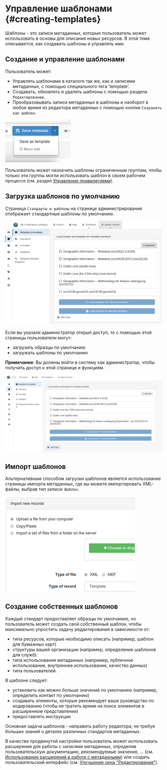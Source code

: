 # Управление шаблонами {#creating-templates}

Шаблоны - это записи метаданных, которые пользователь может использовать в основы для описания новых ресурсов. В этой теме описывается, как создавать шаблоны и управлять ими.

## Создание и управление шаблонами

Пользователь может:

- Управлять шаблонами в каталоге так же, как и записями метаданных, с помощью специального тега 'template'.
- Создавать, обновлять и удалять шаблоны с помощью раздела `Редактирование`.
- Преобразовывать записи метаданных в шаблоны и наоборот в любое время из редактора метаданных с помощью кнопки `Сохранить как шаблон`.

![](img/save-as-templates.png)

Пользователь может назначить шаблоны ограниченным группам, чтобы только эти группы могли использовать шаблон в своем рабочем процессе (см. раздел [Управление привилегиями](../publishing/managing-privileges.md)).

## Загрузка шаблонов по умолчанию

Страница `Стандарты и шаблоны` на странице администрирования отображает стандартные шаблоны по умолчанию.

![](../../install-guide/img/metadata-and-templates.png)

Если вы указали администратор открыл доступ, то с помощью этой страницы пользователи могут:

- загрузить образцы по умолчанию
- загружать шаблоны по умолчанию

**Примечание**: Вы должны войти в систему как администратор, чтобы получить доступ к этой странице и функциям.

![](../../install-guide/img/templates.png)

## Импорт шаблонов

Альтернативным способом загрузки шаблонов является использование страницы импорта метаданных, где вы можете импортировать XML-файлы, выбрав тип записи: `Шаблон`.

![](img/import-template.png)

## Создание собственных шаблонов

Каждый стандарт предоставляет образцы по умолчанию, но пользователь может создать свой собственный шаблон, чтобы максимально упростить задачу редактирования в зависимости от:

- типа ресурсов, которые необходимо описать (например, шаблон для бумажных карт)
- структуры вашей организации (например, определение шаблонов для служб)
- типа использования метаданных (например, публичное использование, внутреннее использование, качество данных)
- типа пользователей.

В шаблоне следует:

- установить как можно больше значений по умолчанию (например, определить контакт по умолчанию)
- создавать элементы, которые рекомендует ваше руководство по кодированию (чтобы не тратить время на поиск элементов в расширенном представлении)
- предоставлять инструкции

Основная задача шаблонов - направить работу редактора, не требуя больших знаний о деталях различных стандартов метаданных.

В качестве продвинутой настройки пользователь может использовать расширения для работы с записями метаданных, определив пользовательскую документацию, рекомендуемые значения, \... (см. [Использование расширений в работе с метаданными](../../customizing-application/implementing-a-schema-plugin.md)) или создать пользовательский интерфейс (см. [Улучшение окна "Редактирования"](../../customizing-application/editor-ui/creating-custom-editor.md)).